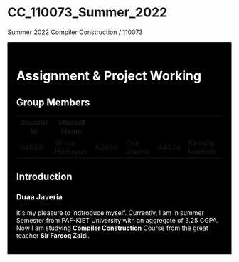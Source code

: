 # CC_110073_Summer_2022

Summer 2022 Compiler Construction / 110073 
<!DOCTYPE html>
<html>
<head>
</head>
<body>
     <div style="background-color:black;color:white;padding:20px;"> 
          <h1>Assignment & Project Working </h1>
     <h2> Group Members </h2>
          <table style="width:100%">
  <tr>
    <th>Student Id</th>
    <th>Student Name</th> 
  </tr>
  <tr>
       <td>64083</td>
       <td>Nimra Humayun</td>
       <td>63650</td>
       <td>Dua Javeria</td>
       <td>64074</td>
       <td>Ramsha Mansoor</td>
  </tr>
          </table>
   <h2> Introduction </h2>
          <h3> Duaa Javeria </h3>
          <div class="duaa">
          <p> It's my pleasure to indtroduce myself. Currently, I am in summer Semester from PAF-KIET University with an aggregate of 3.25 CGPA. Now I am studying <b>Compiler Construction</b> Course from the great teacher <b>Sir Farooq Zaidi</b>.
          </div>

            

